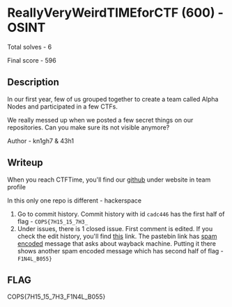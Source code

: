 # ReallyVeryWeirdTIMEforCTF (600) - OSINT

Total solves - 6

Final score - 596

## Description
In our first year, few of us grouped together to create a team called Alpha Nodes and participated in a few CTFs.

We really messed up when we posted a few secret things on our repositories. Can you make sure its not visible anymore?

Author - kn1gh7 & 43h1

## Writeup
When you reach CTFTime, you'll find our [github](https://github.com/pwn-strs) under website in team profile

In this only one repo is different - hackerspace

1. Go to commit history. Commit history with id `cadc446` has the first half of flag - `COPS{7H15_15_7H3_`
2. Under issues, there is 1 closed issue. First comment is edited. If you check the edit history, you'll find [this](https://pastebin.com/9PQ2wMgM) link. The pastebin link has [spam encoded](https://www.spammimic.com/decode.shtml) message that asks about wayback machine. Putting it there shows another spam encoded message which has second half of flag - `F1N4L_B055}`

## FLAG
COPS{7H15_15_7H3_F1N4L_B055}
